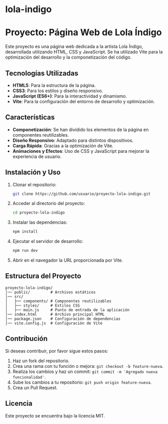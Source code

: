 # lola-indigo
# Proyecto: Página Web de Lola Índigo
Este proyecto es una página web dedicada a la artista Lola Índigo, desarrollada utilizando HTML, CSS y JavaScript. Se ha utilizado Vite para la optimización del desarrollo y la componetización del código.

## Tecnologías Utilizadas

- **HTML5**: Para la estructura de la página.
- **CSS3**: Para los estilos y diseño responsivo.
- **JavaScript (ES6+)**: Para la interactividad y dinamismo.
- **Vite**: Para la configuración del entorno de desarrollo y optimización.

## Características

- **Componetización**: Se han dividido los elementos de la página en componentes reutilizables.
- **Diseño Responsivo**: Adaptado para distintos dispositivos.
- **Carga Rápida**: Gracias a la optimización de Vite.
- **Animaciones y Efectos**: Uso de CSS y JavaScript para mejorar la experiencia de usuario.

## Instalación y Uso

1. Clonar el repositorio:
   ```bash
   git clone https://github.com/usuario/proyecto-lola-indigo.git
   ```
2. Acceder al directorio del proyecto:
   ```bash
   cd proyecto-lola-indigo
   ```
3. Instalar las dependencias:
   ```bash
   npm install
   ```
4. Ejecutar el servidor de desarrollo:
   ```bash
   npm run dev
   ```
5. Abrir en el navegador la URL proporcionada por Vite.

## Estructura del Proyecto

```
proyecto-lola-indigo/
│── public/         # Archivos estáticos
│── src/
│   ├── components/ # Componentes reutilizables
│   ├── styles/     # Estilos CSS
│   ├── main.js     # Punto de entrada de la aplicación
│── index.html      # Archivo principal HTML
│── package.json    # Configuración de dependencias
│── vite.config.js  # Configuración de Vite
```

## Contribución

Si deseas contribuir, por favor sigue estos pasos:
1. Haz un fork del repositorio.
2. Crea una rama con tu función o mejora: `git checkout -b feature-nueva`.
3. Realiza los cambios y haz un commit: `git commit -m 'Agregado nueva funcionalidad'`.
4. Sube los cambios a tu repositorio: `git push origin feature-nueva`.
5. Crea un Pull Request.

## Licencia

Este proyecto se encuentra bajo la licencia MIT.

